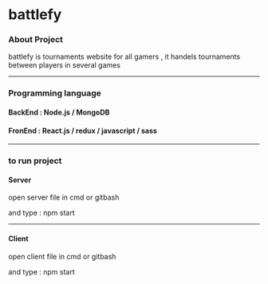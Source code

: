 <h1>battlefy</h1>
<h3>About Project</h3>
<p>battlefy is tournaments website for all gamers , it handels tournaments between players in several games</p>
<hr/>
<h3>Programming language</h3>
<h4>BackEnd : Node.js / MongoDB</h4>
<h4>FronEnd : React.js / redux / javascript / sass</h4>
<hr/>
<h3>to run project</h3>
<h4>Server</h4>
<p>open server file in cmd or gitbash </p>
<p>and type : npm start </p>
<hr/>
<h4>Client</h4>
<p>open client file in cmd or gitbash </p>
<p>and type : npm start </p>

